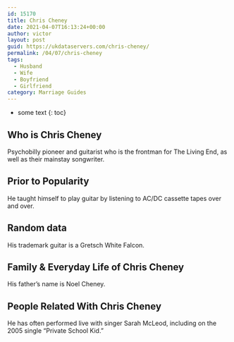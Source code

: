```yaml
---
id: 15170
title: Chris Cheney
date: 2021-04-07T16:13:24+00:00
author: victor
layout: post
guid: https://ukdataservers.com/chris-cheney/
permalink: /04/07/chris-cheney
tags:
  - Husband
  - Wife
  - Boyfriend
  - Girlfriend
category: Marriage Guides
---
```


* some text
{: toc}


## Who is Chris Cheney



Psychobilly pioneer and guitarist who is the frontman for The Living End, as well as their mainstay songwriter.

                
                
                
## Prior to Popularity



He taught himself to play guitar by listening to AC/DC cassette tapes over and over.

                
                
                
## Random data



His trademark guitar is a Gretsch White Falcon.

                
                
                
## Family & Everyday Life of Chris Cheney



His father&#8217;s name is Noel Cheney.

                
                
                
## People Related With Chris Cheney



He has often performed live with singer Sarah McLeod, including on the 2005 single &#8220;Private School Kid.&#8221;

                
              
            
          
          
          